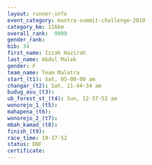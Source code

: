 ```yaml
---
layout: runner-info 
event_category: mantra-summit-challenge-2019 
category_km: 116km 
overall_rank:  9999
gender_rank: 
bib: 34
first_name: Izzah Hazirah
last_name: Abdul Malek
gender: F
team_name: Team Malatra
start_(t1): Sat, 05-00-00 am
changar_(t2): Sat, 11-44-34 am
budug_asu_(t3): 
ub_forest_st_(t4): Sun, 12-37-52 am
wonorejo_1_(t5): 
mahapena_(t6): 
wonorejo_2_(t7): 
mbah_kamad_(t8): 
finish_(t9): 
race_time: 19-37-52
status: DNF
certificate: 
---
```

